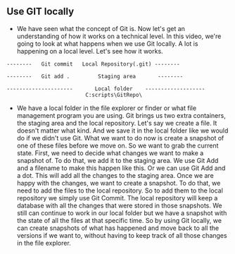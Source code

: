 ## Use GIT locally

- We have seen what the concept of Git is. Now let's get an understanding of how it works on a technical level. In this video, we're going to look at what happens when we use Git locally. A lot is happening on a local level. Let's see how it works.
```
--------   Git commit   Local Repository(.git) --------

--------   Git add .         Staging area       --------

---------------------       Local folder    -------------------
                         C:scripts\GitRepo\
```

- We have a local folder in the file explorer or finder or what file management program you are using. Git brings us two extra containers, the staging area and the local repository. Let's say we create a file. It doesn't matter what kind. And we save it in the local folder like we would do if we didn't use Git. What we want to do now is create a snapshot of one of these files before we move on. So we want to grab the current state. First, we need to decide what changes we want to make a snapshot of. To do that, we add it to the staging area. We use Git Add and a filename to make this happen like this. Or we can use Git Add and a dot. This will add all the changes to the staging area. Once we are happy with the changes, we want to create a snapshot. To do that, we need to add the files to the local repository. So to add them to the local repository we simply use Git Commit. The local repository will keep a database with all the changes that were stored in those snapshots. We still can continue to work in our local folder but we have a snapshot with the state of all the files at that specific time. So by using Git locally, we can create snapshots of what has happened and move back to all the versions if we want to, without having to keep track of all those changes in the file explorer.